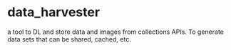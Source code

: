 data_harvester
==============

a tool to DL and store data and images from collections APIs. To generate data sets that can be shared, cached, etc.
